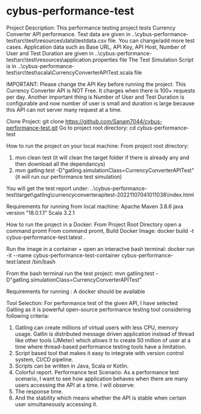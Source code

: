 # cybus-performance-test

Project Description:
This performance testing project tests Currency Converter API performance.
Test data are given in ..\cybus-performance-test\src\test\resources\data\testdata.csv file. You can change/add more test cases.
Application data such as Base URL, API Key, API Host, Number of User and Test Duration are given in ..\cybus-performance-test\src\test\resources\application.properties file
The Test Simulation Script is in ..\cybus-performance-test\src\test\scala\CurrencyConverterAPITest.scala file

IMPORTANT: Please change the API Key before running the project. This Currency Converter API is NOT Free. It charges when there is 100+ requests per day. Another important thing is Number of User and Test Duration is configurable and now number of user is small and duration is large because this API can not server many request at a time.

Clone Project: git clone https://github.com/Sanam7044/cybus-performance-test.git
Go to project root directory: cd cybus-performance-test

How to run the project on your local machine:
From project root directory: 
1. mvn clean test (it will clean the target folder if there is already any and then download all the dependancys)
2. mvn gatling:test -D"gatling.simulationClass=CurrencyConverterAPITest"  (it will run our performance test simulation)

You will get the test report under: ..\cybus-performance-test\target\gatling\currencyconverterapitest-20221107041011038\index.html

Requirements for running from local machine:
Apache Maven 3.8.6
java version "18.0.1.1"
Scala 3.2.1

How to run the project in a Docker:
From Project Root Directory open a command promt
From command promt, Build Docker Image: docker build -t cybus-performance-test:latest .

Run the image in a container + open an interactve bash terminal:
docker run -it --name cybus-performance-test-container cybus-performance-test:latest /bin/bash

From the bash terminal run the test project:
mvn gatling:test -D"gatling.simulationClass=CurrencyConverterAPITest"  

Requirements for running :
A docker should be available

Tool Selection: For performance test of the given API, I have selected Gatling as it is powerful open-source performance testing tool considering following criteria:
1.	Gatling can create millions of virtual users with less CPU, memory usage. Gatlin is distributed message driven application instead of thread like other tools (JMeter) which allows it to create 50 million of user at a time where thread-based performance testing tools have a limitation.
2.	Script based tool that makes it easy to integrate with version control system, CI/CD pipeline.
3.	Scripts can be written in Java, Scala or Kotlin.
4.	Colorful report.
Performance test Scenario: As a performance test scenario, I want to see how application behaves when there are many users accessing the API at a time. I will observe:
1.	The response time.
2.	 And the stability which means whether the API is stable when certain user simultaneously accessing it.

